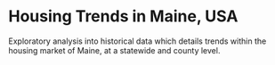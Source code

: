 # Housing Trends in Maine, USA
Exploratory analysis into historical data which details trends within the housing market of Maine, at a statewide and county level.
